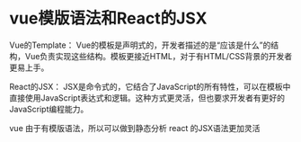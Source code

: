 # vue模版语法和React的JSX

Vue的Template：
Vue的模板是声明式的，开发者描述的是“应该是什么”的结构，Vue负责实现这些结构。模板更接近HTML，对于有HTML/CSS背景的开发者更易上手。

React的JSX：
JSX是命令式的，它结合了JavaScript的所有特性，可以在模板中直接使用JavaScript表达式和逻辑。这种方式更灵活，但也要求开发者有更好的JavaScript编程能力。

vue 由于有模版语法，所以可以做到静态分析
react 的JSX语法更加灵活
